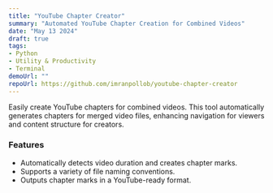 ```yaml
---
title: "YouTube Chapter Creator"
summary: "Automated YouTube Chapter Creation for Combined Videos"
date: "May 13 2024"
draft: true
tags:
- Python
- Utility & Productivity
- Terminal
demoUrl: ""
repoUrl: https://github.com/imranpollob/youtube-chapter-creator
---
```


Easily create YouTube chapters for combined videos. This tool automatically generates chapters for merged video files, enhancing navigation for viewers and content structure for creators.

### Features
- Automatically detects video duration and creates chapter marks.
- Supports a variety of file naming conventions.
- Outputs chapter marks in a YouTube-ready format.